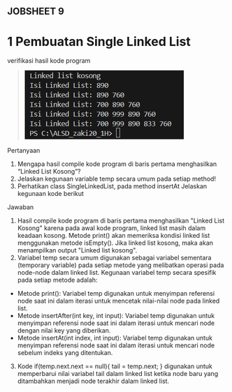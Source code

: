 ## JOBSHEET 9

# 1 Pembuatan Single Linked List

verifikasi hasil kode program

> <img src = "image.png">

Pertanyaan
1. Mengapa hasil compile kode program di baris pertama menghasilkan “Linked List Kosong”?
2. Jelaskan kegunaan variable temp secara umum pada setiap method!
3. Perhatikan class SingleLinkedList, pada method insertAt Jelaskan kegunaan kode berikut 

Jawaban
1. Hasil compile kode program di baris pertama menghasilkan "Linked List Kosong" karena pada awal kode program, linked list masih dalam keadaan kosong. Metode print() akan memeriksa kondisi linked list menggunakan metode isEmpty(). Jika linked list kosong, maka akan menampilkan output "Linked list kosong".
2. Variabel temp secara umum digunakan sebagai variabel sementara (temporary variable) pada setiap metode yang melibatkan operasi pada node-node dalam linked list. Kegunaan variabel temp secara spesifik pada setiap metode adalah:

- Metode print(): Variabel temp digunakan untuk menyimpan referensi node saat ini dalam iterasi untuk mencetak nilai-nilai node pada linked list.
- Metode insertAfter(int key, int input): Variabel temp digunakan untuk menyimpan referensi node saat ini dalam iterasi untuk mencari node dengan nilai key yang diberikan.
- Metode insertAt(int index, int input): Variabel temp digunakan untuk menyimpan referensi node saat ini dalam iterasi untuk mencari node sebelum indeks yang ditentukan.
3. Kode if(temp.next.next == null){ tail = temp.next; } digunakan untuk memperbarui nilai variabel tail dalam linked list ketika node baru yang ditambahkan menjadi node terakhir dalam linked list.

